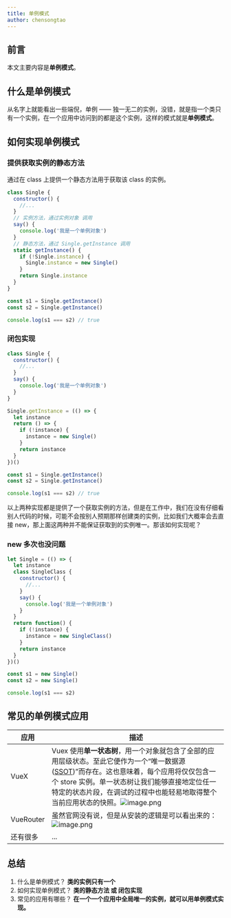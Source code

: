 ```yaml
---
title: 单例模式
author: chensongtao
---
```


## 前言
本文主要内容是**单例模式**。

## 什么是单例模式
从名字上就能看出一些端倪，单例 —— 独一无二的实例，没错，就是指一个类只有一个实例，在一个应用中访问到的都是这个实例，这样的模式就是**单例模式**。

## 如何实现单例模式
### 提供获取实例的静态方法
通过在 class 上提供一个静态方法用于获取该 class 的实例。
```js
class Single {
  constructor() {
    //...
  }
  // 实例方法，通过实例对象 调用
  say() {
    console.log('我是一个单例对象')
  }
  // 静态方法，通过 Single.getInstance 调用
  static getInstance() {
    if (!Single.instance) {
      Single.instance = new Single()
    }
    return Single.instance
  }
}

const s1 = Single.getInstance()
const s2 = Single.getInstance()

console.log(s1 === s2) // true
```
### 闭包实现
```js
class Single {
  constructor() {
    //...
  }
  say() {
    console.log('我是一个单例对象')
  }
}

Single.getInstance = (() => {
  let instance
  return () => {
    if (!instance) {
      instance = new Single()
    }
    return instance
  }
})()

const s1 = Single.getInstance()
const s2 = Single.getInstance()

console.log(s1 === s2) // true
```
以上两种实现都是提供了一个获取实例的方法，但是在工作中，我们在没有仔细看别人代码的时候，可能不会按别人预期那样创建类的实例，比如我们大概率会去直接 new，那上面这两种并不能保证获取到的实例唯一。那该如何实现呢？

### new 多次也没问题
```js
let Single = (() => {
  let instance
  class SingleClass {
    constructor() {
      //...
    }
    say() {
      console.log('我是一个单例对象')
    }
  }
  return function() {
    if (!instance) {
      instance = new SingleClass()
    }
    return instance
  }
})()

const s1 = new Single()
const s2 = new Single()

console.log(s1 === s2)
```

## 常见的单例模式应用

| 应用 | 描述 |
| --- | --- |
|  VueX | Vuex 使用**单一状态树**，用一个对象就包含了全部的应用层级状态。至此它便作为一个“唯一数据源 ([SSOT](https://en.wikipedia.org/wiki/Single_source_of_truth))”而存在。这也意味着，每个应用将仅仅包含一个 store 实例。单一状态树让我们能够直接地定位任一特定的状态片段，在调试的过程中也能轻易地取得整个当前应用状态的快照。![image.png](https://p6-juejin.byteimg.com/tos-cn-i-k3u1fbpfcp/a653ed7c31444b548b7617ba00a56e49~tplv-k3u1fbpfcp-watermark.image?) |
| VueRouter | 虽然官网没有说，但是从安装的逻辑是可以看出来的：![image.png](https://p6-juejin.byteimg.com/tos-cn-i-k3u1fbpfcp/bd56e182093c40eab73dfd1e055b6247~tplv-k3u1fbpfcp-watermark.image?)|
| 还有很多 | ... |

## 总结
1. 什么是单例模式？
**类的实例只有一个**
2. 如何实现单例模式？
**类的静态方法 或 闭包实现**
4. 常见的应用有哪些？
**在一个一个应用中全局唯一的实例，就可以用单例模式实现。**
